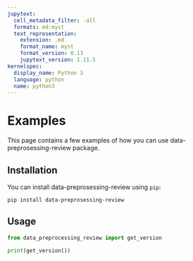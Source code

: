```yaml
---
jupytext:
  cell_metadata_filter: -all
  formats: md:myst
  text_representation:
    extension: .md
    format_name: myst
    format_version: 0.13
    jupytext_version: 1.11.5
kernelspec:
  display_name: Python 3
  language: python
  name: python3
---
```


# Examples

This page contains a few examples of how you can use data-preprosessing-review package.

## Installation

You can install data-preprosessing-review using `pip`:

```{code-cell}
pip install data-preprosessing-review
```

## Usage

```python
from data_preprocessing_review import get_version

print(get_version())
```
